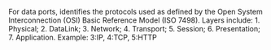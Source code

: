 For data ports, identifies the protocols used as defined by the Open System Interconnection (OSI) Basic Reference Model (ISO 7498).  Layers include: 1. Physical; 2. DataLink; 3. Network; 4. Transport; 5. Session; 6. Presentation; 7. Application.  Example: 3:IP, 4:TCP, 5:HTTP
